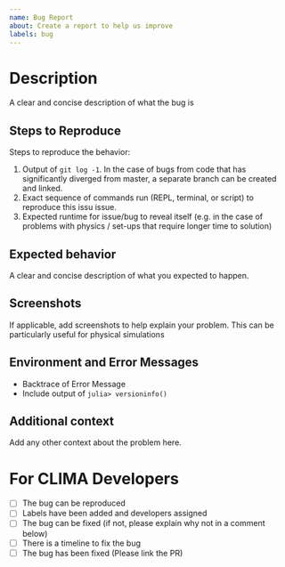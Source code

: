 ```yaml
---
name: Bug Report
about: Create a report to help us improve
labels: bug
---
```


<!--
Thanks for reporting a bug report to CLIMA, the Climate Machine!

Please fill in the information below.

If you would like to contact us, we are also available on Slack (What is the best contact method)?
-->


# Description

A clear and concise description of what the bug is

## Steps to Reproduce

Steps to reproduce the behavior:

1. Output of `git log -1`. In the case of bugs from code that has significantly diverged from master, a separate branch can be created and linked.
2. Exact sequence of commands run (REPL, terminal, or script) to reproduce this issu issue. 
3. Expected runtime for issue/bug to reveal itself (e.g. in the case of problems with physics / set-ups that require longer time to solution)

## Expected behavior

A clear and concise description of what you expected to happen.

## Screenshots

If applicable, add screenshots to help explain your problem. This can be particularly useful for physical simulations

## Environment and Error Messages

<!--- Please complete the following information --->

 - Backtrace of Error Message
 - Include output of `julia> versioninfo()`

## Additional context

Add any other context about the problem here.


<!--- Please leave the following section --->

# For CLIMA Developers

- [ ] The bug can be reproduced
- [ ] Labels have been added and developers assigned
- [ ] The bug can be fixed (if not, please explain why not in a comment below)
- [ ] There is a timeline to fix the bug
- [ ] The bug has been fixed (Please link the PR)
